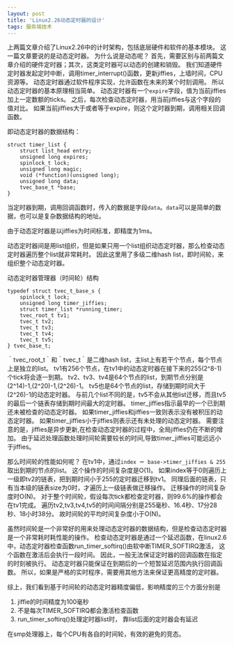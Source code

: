 ```yaml
---
layout: post
title: 'Linux2.26动态定时器的设计'
tags: 服务端技术
---
```


上两篇文章介绍了Linux2.26中的计时架构，包括底层硬件和软件的基本模块。
这一篇文章要说的是动态定时器。
为什么说是动态呢？
首先，需要区别与前两篇文章介绍的硬件定时器；其次，这类定时器可以动态的创建和销毁。
我们知道硬件定时器发起定时中断，调用timer_interrupt()函数，更新jiffies，上墙时间，CPU资源等。
动态定时器通过软件程序实现，允许函数在未来的某个时刻调用。
所以动态定时器的基本原理相当简单。
动态定时器有一个`expire`字段，值为当前jiffies加上一定数额的ticks。
之后，每次检查动态定时器，用当前jiffies与这个字段的值对比。
如果当前jiffies大于或者等于expire，则这个定时器到期，调用相关回调函数。

即动态定时器的数据结构：

    struct timer_list {
        struct list_head entry;
        unsigned long expires;
        spinlock_t lock;
        unsigned long magic;
        void (*function)(unsigned long);
        unsigned long data;
        tvec_base_t *base; 
    }

当定时器到期，调用回调函数时，传入的数据是字段`data`。`data`可以是简单的数据，也可以是复杂数据结构的地址。
  
由于动态定时器是以jiffies为时间标准，即精度为1ms。

动态定时器间是用list组织，但是如果只用一个list组织动态定时器，那么检查动态定时器遍历整个list就非常耗时。
因此这里用了多级二维hash list，即时间轮，来组织整个动态定时器。

动态定时器管理器（时间轮）结构

    typedef struct tvec_t_base_s {
        spinlock_t lock;
        unsigned long timer_jiffies;
        struct timer_list *running_timer;
        tvec_root_t tv1;
        tvec_t tv2;
        tvec_t tv3;
        tvec_t tv4;
        tvec_t tv5;
    } tvec_base_t;

｀tvec_root_t｀和｀tvec_t｀是二维hash list，主list上有若干个节点，每个节点上是独立的list。
tv1有256个节点，在tv1中的动态定时器在接下来的255(2^8-1)个tick将会逐一到期。
tv2、tv3、tv4是64个节点的list，到期节点分别是(2^14)-1,(2^20)-1,(2^26)-1。
tv5也是64个节点的list，存储到期时间大于(2^26)-1的动态定时器。
与前几个list不同的是，tv5不会从其他list迁移，而且tv5的最后一个链表存储到期时间最大的定时器。
timer_jiffies指示最早的一个已到期还未被检查的动态定时器。
如果timer_jiffies和jiffies一致则表示没有被积压的动态定时器。
如果timer_jiffies小于jiffies则表示还有未处理的动态定时器。
需要注意的是，jiffies是异步更新,在检查动态定时器的过程中，全局jiffies仍在不断的增加。
由于延迟处理函数处理时间轮需要较长的时间,导致timer_jiffies可能远远小于jiffies。

那么时间轮的性能如何呢？
在tv1中，通过`index ＝ base->timer_jiffies & 255`取出到期的节点的list。
这个操作的时间复杂度是O(1)。
如果index等于0则遍历上一级即tv2的链表，把到期时间小于255的定时器迁移到tv1。
同理后面的链表，只有当本级的链表size为0时，才遍历上一级链表做迁移操作。
迁移操作的时间复杂度时O(N)。
对于整个时间轮，假设每次tick都检查定时器，则99.6%的操作都会在tv1完成。
遍历tv2,tv3,tv4,tv5的时间间隔分别是255毫秒、16.4秒、17分28秒、18小时38分。
故时间轮的平均时间复杂度小于O(N)。

虽然时间轮是一个非常好的用来处理动态定时器的数据结构，但是检查动态定时器是一个非常耗时耗性能的操作。
检查动态定时器是通过一个延迟函数，在linux2.6中，动态定时器检查函数run_timer_softirq()由软中断TIMER_SOFTIRQ激活，
这个函数在激活后会执行一段时间。
因此，一般无法保证定时器的回调函数在指定的时刻被执行。
动态定时器只能保证在到期后的一个短暂延迟范围内执行回调函数。
所以，如果是严格的实时程序，需要用其他方法来保证更高精度的定时器。

综上，我们看到基于时间轮的动态定时器精度偏低，影响精度的三个方面分别是

1.  jiffie的时间精度为100毫秒
2.  不是每次TIMER_SOFTIRQ都会激活检查函数
3.  run_timer_softirq()处理定时器list时， 靠list后面的定时器会有延迟

在smp处理器上，每个CPU有各自的时间轮，有效的避免的竞态。